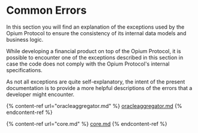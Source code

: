 # Common Errors

In this section you will find an explanation of the exceptions used by the Opium Protocol to ensure the consistency of its internal data models and business logic.

While developing a financial product on top of the Opium Protocol, it is possible to encounter one of the exceptions described in this section in case the code does not comply with the Opium Protocol's internal specifications.&#x20;

As not all exceptions are quite self-explanatory, the intent of the present documentation is to provide a more helpful descriptions of the errors that a developer might encounter.

{% content-ref url="oracleaggregator.md" %}
[oracleaggregator.md](oracleaggregator.md)
{% endcontent-ref %}

{% content-ref url="core.md" %}
[core.md](core.md)
{% endcontent-ref %}
